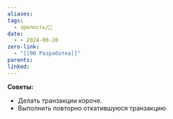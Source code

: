 ```yaml
---
aliases: 
tags:
  - зрелость/🌱
date:
  - - 2024-06-20
zero-link:
  - "[[00 Разработка]]"
parents: 
linked:
---
```

**Советы:**
- Делать транзакции короче.
- Выполнить повторно откатившуюся транзакцию